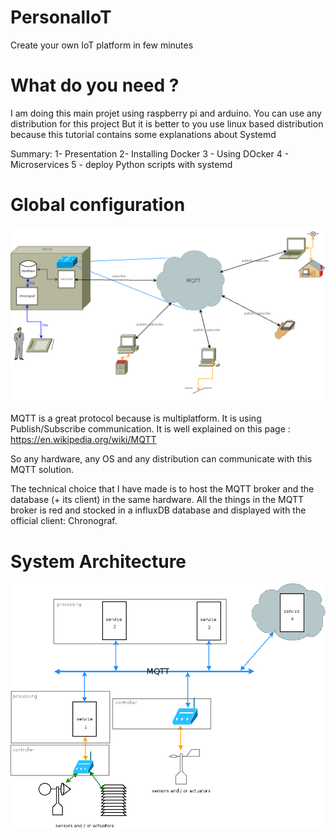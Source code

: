 # PersonalIoT
Create your own IoT platform in few minutes
# What do you need ?
I am doing this main projet using raspberry pi and arduino.
You can use any distribution for this project
But it is better to you use linux based distribution because this tutorial contains some explanations about Systemd

Summary:
1- Presentation
2- Installing Docker
3 - Using DOcker
4 - Microservices
5 - deploy Python scripts with systemd


# Global configuration
![Configuration](https://github.com/TheOliver/PersonalIoT/blob/master/reseau.png)

MQTT is a great protocol because is multiplatform. It is using Publish/Subscribe communication.
It is well explained on this page : https://en.wikipedia.org/wiki/MQTT

So any hardware, any OS and any distribution can communicate with this MQTT solution.

The technical choice that I have made is to host the MQTT broker and the database (+ its client) in the same hardware.
All the things in the MQTT broker is red and stocked in a influxDB database and displayed with the official client: Chronograf.

# System Architecture
![Architecture](https://github.com/TheOliver/PersonalIoT/blob/master/Architecture.png)

